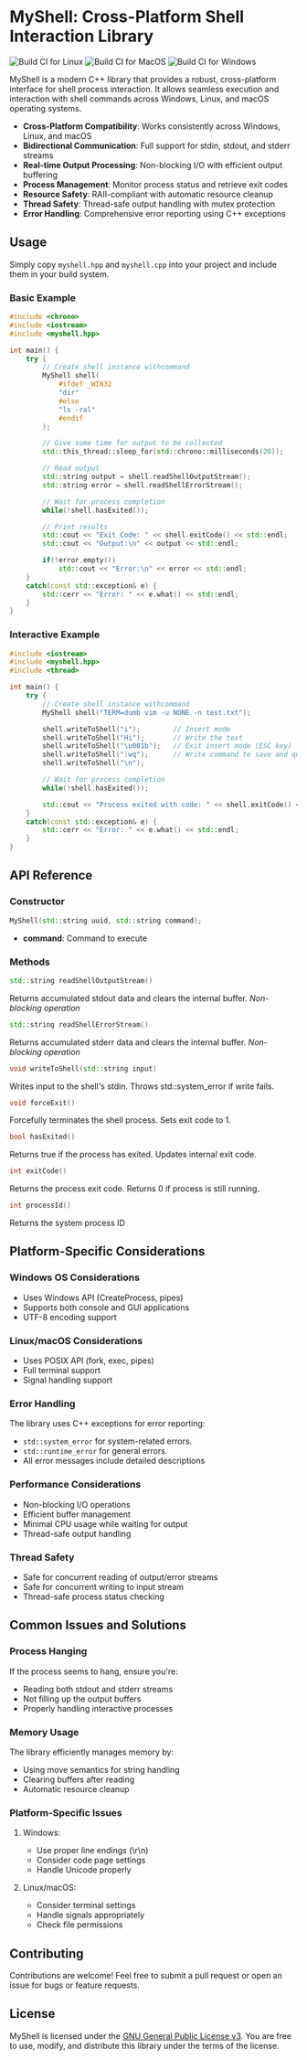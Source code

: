 # MyShell: Cross-Platform Shell Interaction Library

![Build CI for Linux](https://github.com/nthnn/MyShell/actions/workflows/linux_ci.yml/badge.svg)
![Build CI for MacOS](https://github.com/nthnn/MyShell/actions/workflows/macos_ci.yml/badge.svg)
![Build CI for Windows](https://github.com/nthnn/MyShell/actions/workflows/windows_ci.yml/badge.svg)

MyShell is a modern C++ library that provides a robust, cross-platform interface for shell process interaction. It allows seamless execution and interaction with shell commands across Windows, Linux, and macOS operating systems.

- **Cross-Platform Compatibility**: Works consistently across Windows, Linux, and macOS
- **Bidirectional Communication**: Full support for stdin, stdout, and stderr streams
- **Real-time Output Processing**: Non-blocking I/O with efficient output buffering
- **Process Management**: Monitor process status and retrieve exit codes
- **Resource Safety**: RAII-compliant with automatic resource cleanup
- **Thread Safety**: Thread-safe output handling with mutex protection
- **Error Handling**: Comprehensive error reporting using C++ exceptions

## Usage

Simply copy `myshell.hpp` and `myshell.cpp` into your project and include them in your build system.

### Basic Example

```cpp
#include <chrono>
#include <iostream>
#include <myshell.hpp>

int main() {
    try {
        // Create shell instance withcommand
        MyShell shell(
            #ifdef _WIN32
            "dir"
            #else
            "ls -ral"
            #endif
        );

        // Give some time for output to be collected
        std::this_thread::sleep_for(std::chrono::milliseconds(20));

        // Read output
        std::string output = shell.readShellOutputStream();
        std::string error = shell.readShellErrorStream();

        // Wait for process completion
        while(!shell.hasExited());

        // Print results
        std::cout << "Exit Code: " << shell.exitCode() << std::endl;
        std::cout << "Output:\n" << output << std::endl;

        if(!error.empty())
            std::cout << "Error:\n" << error << std::endl;
    }
    catch(const std::exception& e) {
        std::cerr << "Error: " << e.what() << std::endl;
    }
}
```

### Interactive Example

```cpp
#include <iostream>
#include <myshell.hpp>
#include <thread>

int main() {
    try {
        // Create shell instance withcommand
        MyShell shell("TERM=dumb vim -u NONE -n test.txt");

        shell.writeToShell("i");        // Insert mode
        shell.writeToShell("Hi");       // Write the text
        shell.writeToShell("\u001b");   // Exit insert mode (ESC key)
        shell.writeToShell(":wq");      // Write command to save and quit
        shell.writeToShell("\n");

        // Wait for process completion
        while(!shell.hasExited());

        std::cout << "Process exited with code: " << shell.exitCode() << std::endl;
    }
    catch(const std::exception& e) {
        std::cerr << "Error: " << e.what() << std::endl;
    }
}
```

## API Reference

### Constructor

```cpp
MyShell(std::string uuid, std::string command);
```

- **command**: Command to execute

### Methods

```cpp
std::string readShellOutputStream()
```

Returns accumulated stdout data and clears the internal buffer. *Non-blocking operation*

```cpp
std::string readShellErrorStream()
```

Returns accumulated stderr data and clears the internal buffer. *Non-blocking operation*

```cpp
void writeToShell(std::string input)
```

Writes input to the shell's stdin. Throws std::system_error if write fails.

```cpp
void forceExit()
```

Forcefully terminates the shell process. Sets exit code to 1.

```cpp
bool hasExited()
```

Returns true if the process has exited. Updates internal exit code.

```cpp
int exitCode()
```

Returns the process exit code. Returns 0 if process is still running.

```cpp
int processId()
```

Returns the system process ID

## Platform-Specific Considerations

### Windows OS Considerations

- Uses Windows API (CreateProcess, pipes)
- Supports both console and GUI applications
- UTF-8 encoding support

### Linux/macOS Considerations

- Uses POSIX API (fork, exec, pipes)
- Full terminal support
- Signal handling support

### Error Handling

The library uses C++ exceptions for error reporting:

- `std::system_error` for system-related errors.
- `std::runtime_error` for general errors.
- All error messages include detailed descriptions

### Performance Considerations

- Non-blocking I/O operations
- Efficient buffer management
- Minimal CPU usage while waiting for output
- Thread-safe output handling

### Thread Safety

- Safe for concurrent reading of output/error streams
- Safe for concurrent writing to input stream
- Thread-safe process status checking

## Common Issues and Solutions

### Process Hanging

If the process seems to hang, ensure you're:

- Reading both stdout and stderr streams
- Not filling up the output buffers
- Properly handling interactive processes

### Memory Usage

The library efficiently manages memory by:

- Using move semantics for string handling
- Clearing buffers after reading
- Automatic resource cleanup

### Platform-Specific Issues

1. Windows:
    - Use proper line endings (\r\n)
    - Consider code page settings
    - Handle Unicode properly

2. Linux/macOS:
    - Consider terminal settings
    - Handle signals appropriately
    - Check file permissions

## Contributing

Contributions are welcome! Feel free to submit a pull request or open an issue for bugs or feature requests.

## License

MyShell is licensed under the [GNU General Public License v3](LICENSE). You are free to use, modify, and distribute this library under the terms of the license.